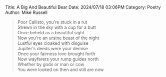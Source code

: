 Title: A Big And Beautiful Bear
Date: 2024/07/18 03:06PM
Category: Poetry
Author: Mike Russell

> Poor Callisto, you're stuck in a rut<br>
> Strewn in the sky with a cup for a butt<br>
> Once beheld as a beautiful sight<br>
> Now you're an ursine beast of the night<br>
> Lustful eyes cloaked with disguise<br>
> Jupiter's deeds were your demise<br>
> Once your fairness love brought forth<br>
> Now wayfarers your rump guides north<br>
> Whether by gods or man or cow<br>
> You were looked on then and still are now
